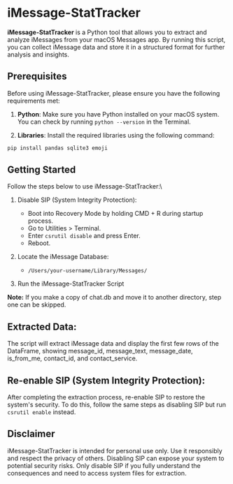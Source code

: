 # iMessage-StatTracker

**iMessage-StatTracker** is a Python tool that allows you to extract and analyze iMessages from your macOS Messages app. By running this script, you can collect iMessage data and store it in a structured format for further analysis and insights.

## Prerequisites

Before using iMessage-StatTracker, please ensure you have the following requirements met:

1. **Python**: Make sure you have Python installed on your macOS system.\
You can check by running `python --version` in the Terminal.

2. **Libraries**: Install the required libraries using the following command:

```bash
pip install pandas sqlite3 emoji

```

## Getting Started

Follow the steps below to use iMessage-StatTracker:\


1. Disable SIP (System Integrity Protection):

    - Boot into Recovery Mode by holding CMD + R during startup process.
    -  Go to Utilities > Terminal.
    - Enter ```csrutil disable``` and press Enter.
    - Reboot.

2. Locate the iMessage Database:

    - ```/Users/your-username/Library/Messages/```

3. Run the iMessage-StatTracker Script

**Note:** If you make a copy of chat.db and move it to another directory, step one can be skipped.

## Extracted Data:
The script will extract iMessage data and display the first few rows of the DataFrame, showing message_id, message_text, message_date, is_from_me, contact_id, and contact_service.

## Re-enable SIP (System Integrity Protection):
After completing the extraction process, re-enable SIP to restore the system's security. To do this, follow the same steps as disabling SIP but run ```csrutil enable``` instead.

## Disclaimer

iMessage-StatTracker is intended for personal use only. Use it responsibly and respect the privacy of others.
Disabling SIP can expose your system to potential security risks. Only disable SIP if you fully understand the consequences and need to access system files for extraction.